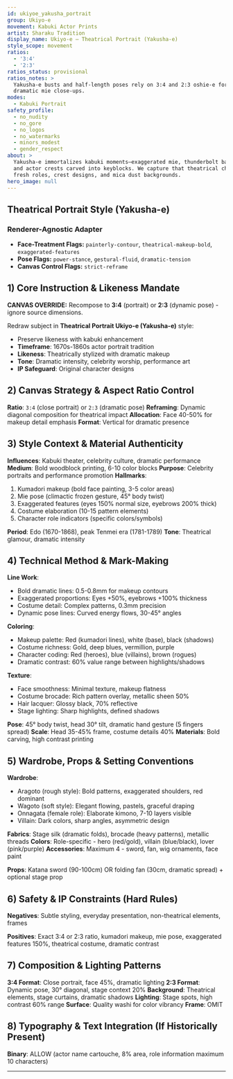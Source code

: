 ```yaml
---
id: ukiyoe_yakusha_portrait
group: Ukiyo-e
movement: Kabuki Actor Prints
artist: Sharaku Tradition
display_name: Ukiyo-e — Theatrical Portrait (Yakusha-e)
style_scope: movement
ratios:
  - '3:4'
  - '2:3'
ratios_status: provisional
ratios_notes: >
  Yakusha-e busts and half-length poses rely on 3:4 and 2:3 oshie-e formats for
  dramatic mie close-ups.
modes:
  - Kabuki Portrait
safety_profile:
  - no_nudity
  - no_gore
  - no_logos
  - no_watermarks
  - minors_modest
  - gender_respect
about: >
  Yakusha-e immortalizes kabuki moments—exaggerated mie, thunderbolt backdrops,
  and actor crests carved into keyblocks. We capture that theatrical charge with
  fresh roles, crest designs, and mica dust backgrounds.
hero_image: null
---
```


## Theatrical Portrait Style (Yakusha-e)

### Renderer-Agnostic Adapter

- **Face-Treatment Flags:** `painterly-contour`, `theatrical-makeup-bold`, `exaggerated-features`
- **Pose Flags:** `power-stance`, `gestural-fluid`, `dramatic-tension`
- **Canvas Control Flags:** `strict-reframe`

## 1) Core Instruction & Likeness Mandate

**CANVAS OVERRIDE:** Recompose to **3:4** (portrait) or **2:3** (dynamic pose) - ignore source dimensions.

Redraw subject in **Theatrical Portrait Ukiyo-e (Yakusha-e)** style:

- Preserve likeness with kabuki enhancement
- **Timeframe**: 1670s-1860s actor portrait tradition
- **Likeness**: Theatrically stylized with dramatic makeup
- **Tone**: Dramatic intensity, celebrity worship, performance art
- **IP Safeguard**: Original character designs

## 2) Canvas Strategy & Aspect Ratio Control

**Ratio**: `3:4` (close portrait) or `2:3` (dramatic pose)
 **Reframing**: Dynamic diagonal composition for theatrical impact
 **Allocation**: Face 40-50% for makeup detail emphasis
 **Format**: Vertical for dramatic presence

## 3) Style Context & Material Authenticity

**Influences**: Kabuki theater, celebrity culture, dramatic performance
 **Medium**: Bold woodblock printing, 6-10 color blocks
 **Purpose**: Celebrity portraits and performance promotion
 **Hallmarks**:

1. Kumadori makeup (bold face painting, 3-5 color areas)
2. Mie pose (climactic frozen gesture, 45° body twist)
3. Exaggerated features (eyes 150% normal size, eyebrows 200% thick)
4. Costume elaboration (10-15 pattern elements)
5. Character role indicators (specific colors/symbols)

**Period**: Edo (1670-1868), peak Tenmei era (1781-1789)
 **Tone**: Theatrical glamour, dramatic intensity

## 4) Technical Method & Mark-Making

**Line Work**:

- Bold dramatic lines: 0.5-0.8mm for makeup contours
- Exaggerated proportions: Eyes +50%, eyebrows +100% thickness
- Costume detail: Complex patterns, 0.3mm precision
- Dynamic pose lines: Curved energy flows, 30-45° angles

**Coloring**:

- Makeup palette: Red (kumadori lines), white (base), black (shadows)
- Costume richness: Gold, deep blues, vermillion, purple
- Character coding: Red (heroes), blue (villains), brown (rogues)
- Dramatic contrast: 60% value range between highlights/shadows

**Texture**:

- Face smoothness: Minimal texture, makeup flatness
- Costume brocade: Rich pattern overlay, metallic sheen 50%
- Hair lacquer: Glossy black, 70% reflective
- Stage lighting: Sharp highlights, defined shadows

**Pose**: 45° body twist, head 30° tilt, dramatic hand gesture (5 fingers spread)
 **Scale**: Head 35-45% frame, costume details 40%
 **Materials**: Bold carving, high contrast printing

## 5) Wardrobe, Props & Setting Conventions

**Wardrobe**:

- Aragoto (rough style): Bold patterns, exaggerated shoulders, red dominant
- Wagoto (soft style): Elegant flowing, pastels, graceful draping
- Onnagata (female role): Elaborate kimono, 7-10 layers visible
- Villain: Dark colors, sharp angles, asymmetric design

**Fabrics**: Stage silk (dramatic folds), brocade (heavy patterns), metallic threads
 **Colors**: Role-specific - hero (red/gold), villain (blue/black), lover (pink/purple)
 **Accessories**: Maximum 4 - sword, fan, wig ornaments, face paint

**Props**: Katana sword (90-100cm) OR folding fan (30cm, dramatic spread) + optional stage prop

## 6) Safety & IP Constraints (Hard Rules)

**Negatives**: Subtle styling, everyday presentation, non-theatrical elements, frames

**Positives**: Exact 3:4 or 2:3 ratio, kumadori makeup, mie pose, exaggerated features 150%, theatrical costume, dramatic contrast

## 7) Composition & Lighting Patterns

**3:4 Format**: Close portrait, face 45%, dramatic lighting
 **2:3 Format**: Dynamic pose, 30° diagonal, stage context 20%
 **Background**: Theatrical elements, stage curtains, dramatic shadows
 **Lighting**: Stage spots, high contrast 60% range
 **Surface**: Quality washi for color vibrancy
 **Frame**: OMIT

## 8) Typography & Text Integration (If Historically Present)

**Binary**: ALLOW (actor name cartouche, 8% area, role information maximum 10 characters)

------
